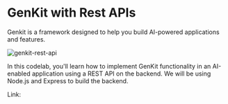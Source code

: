 # GenKit with Rest APIs

Genkit is a framework designed to help you build AI-powered applications and features.

![genkit-rest-api](https://github.com/user-attachments/assets/f33ba702-cad6-407d-9fe1-32b77b91b880)

In this codelab, you'll learn how to implement GenKit functionality in an AI-enabled application using a REST API on the backend. We will be using Node.js and Express to build the backend.

Link: 
